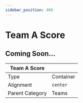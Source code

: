 ```yaml
---
sidebar_position: 400
---
```

    
# Team A Score

## Coming Soon...

|     Team A Score  ||
| -------- | ------- |
| Type  |  Container | Visibility | Image | Text  |
| Alignment |  `center`     |
| Parent Category    | Teams    |
